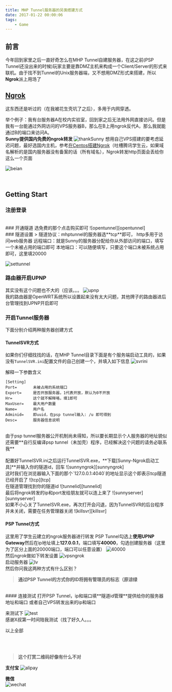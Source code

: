 ```yaml
---
title: MHP Tunnel服务器的另类搭建方式
date: 2017-01-22 00:00:06
tags: 
    - Game
---
```


## 前言
今年回到家里之后一直好奇怎么在MHP Tunnel自建服务器，在这之前(PSP Tunnel还没出来的时候)玩家主要是靠DMZ主机来构成一个Client/Server的形式来联机。由于找不到Tunnel的Unix服务器端，又不想用DMZ形式来搭建，所以**Ngrok**派上用场了
<br>

<!--more-->

## [Ngrok][Ngrok]
这东西还是听过的（在我被花生壳坑了之后），多用于内网穿透。

举个例子：我有台服务器A在校内实验室，回到家之后无法用外网直接访问。但是我有一台能通过外网访问的VPS服务器B，那么在B上用ngrok反代A，那么我就能通过B的端口来访问A。
<br>
**Sunny提供国内免费的ngrok转发**
![thankSunny][thankSunny]
想用自己VPS搭建的要考虑延迟问题，最好选国内主机，参考[在Centos搭建Ngrok][在Centos搭建Ngrok]（吐槽腾讯学生云，如果域名解析的是国内服务器没有备案的话（所有域名），Ngrok转发http页面会丢给你这么一个页面

![beian][beian]

<br>

## Getting Start
### 注册登录
<br>
### 开通隧道
 选免费的那个点击购买即可
 ![opentunnel][opentunnel]
<br>
### 隧道设置
> 隧道协议：mhptunnel的服务器选**tcp**即可， http多用于访问web服务器
 远程端口：就是Sunny的服务器分配给你从外部访问的端口，填写一个未被占用的端口即可
 本地端口：可以随便填写，只要这个端口未被系统占用即可，这里填20000

![settunnel][settunnel]
<br>
### 路由器开启UPNP
其实没有这个问题也不大的（应该。。。
![upnp][upnp]
<br>
我的路由器是OpenWRT系统所以设置起来没有太大问题，其他牌子的路由器进后台管理找到UPNP开启即可
<br>

### 开启Tunnel服务器
下面分别介绍两种服务器创建方式

#### TunnelSVR方式
如果你们仔细找找的话，在MHP Tunnel目录下面是有个服务端启动工具的，如果没有`TunnelSVR.ini`配置文件的自己创建一个，并填入如下信息
![svrini][svrini]

解释一下参数含义

    [Setting]
    Port=       未被占用的系统端口
    Export=     是否开放服务器，1代表开放，默认为0不开放
    Hr=         这个就不解释咯，填1即可
    MaxUser=    最大用户数量
    Name=       用户名
    Adminid=    即uuid，在psp tunnel输入: /u 即可得到
    Desc=       服务器信息说明

<br>
由于psp tunnel服务器公开机制尚未得知，所以要长期显示个人服务器的地址貌似还需要**自行反编译psp tunnel（未加壳）程序，已经解决这个问题的请务必联系我**
<br>
<br>
配置好TunnelSVR.ini之后运行TunnelSVR.exe，**下载[Sunny-Ngrok启动工具]**并输入你的隧道id，回车
![sunnyngrok][sunnyngrok]
<br>
这时我们在浏览器输入下面的那个`127.0.0.1:4040`的地址显示这个即表示tcp隧道已经开启了
![tcp][tcp]
<br>
在隧道管理找到你的隧道id
![tunnelid][tunnelid]
<br>
最后将ngrok转发的ip和port发给朋友就可以连上来了
![sunnyserver][sunnyserver]
<br>
如果不小心关了TunnelSVR.exe，再次打开会闪退，因为TunnelSVR的后台程序并未关闭，需要在任务管理器关闭
![killsvr][killsvr]
<br>

#### PSP Tunnel方式
这里用了学生云建立的ngrok服务器进行转发
PSP Tunnel勾选上**使用UPNP Gateway**然后在ip地址填上**127.0.0.1**，端口填写**40000**，勾选创建服务器（这里为了区分上面的20000端口，端口可以任意设置）
![40000][40000]
<br>
然后ngrok做如下转发设置
![vpsngrok][vpsngrok]
<br>
启动服务器
![lv][lv]
<br>
然后你问我这两种方式有什么区别？
> **通过PSP Tunnel的方式你的ID将拥有管理员的标志（原谅绿**

<br>
#### 连接测试
打开PSP Tunnel，ip和端口填**隧道id管理**提供给你的服务器地址和端口
  或者自己VPS转发出来的ip和端口

来测试下
![test][test]
<br>
感谢X叔第一时间陪我测试（找了好久人。。。

以上全部

<br><br>
> **这个打赏二维码好像有什么不对**

**支付宝** 
  ![alipay][99]

**微信**  
  ![wechat][100]


  [99]: https://of4jd0bcc.qnssl.com/Blog/%E6%89%93%E8%B5%8F/alipay/shakalaka_ailipay.gif?imageView2/1/w/200/h/200
  [100]: https://of4jd0bcc.qnssl.com/Blog/%E6%89%93%E8%B5%8F/wechat/girl_wechat.gif?imageView2/1/w/200/h/200

[Ngrok]: https://ngrok.com/
[在Centos搭建Ngrok]: https://evilmass.cc/2017/01/25/%E5%9C%A8CentOS%E4%B8%8B%E9%85%8D%E7%BD%AEngrok/
[thankSunny]: https://of4jd0bcc.qnssl.com/MHP_Tunnel/thankSunny.png
[beian]: https://of4jd0bcc.qnssl.com/MHP_Tunnel/beian.png
[opentunnel]: https://of4jd0bcc.qnssl.com/MHP_Tunnel/opentunnel.png
[settunnel]: https://of4jd0bcc.qnssl.com/MHP_Tunnel/settunnel.png
[upnp]: https://of4jd0bcc.qnssl.com/MHP_Tunnel/upnp.png
[tunnelsvr]: https://of4jd0bcc.qnssl.com/MHP_Tunnel/tunnelsvr.png
[tcp]: https://of4jd0bcc.qnssl.com/MHP_Tunnel/127_4040.png
[tunnelsvr]: https://of4jd0bcc.qnssl.com/MHP_Tunnel/tunnelsvr.png
[Sunny-Ngrok启动工具]: https://www.ngrok.cc/#down-client
[test]: https://of4jd0bcc.qnssl.com/MHP_Tunnel/test.png
[tunnelid]: https://of4jd0bcc.qnssl.com/MHP_Tunnel/tunnelid.png
[svrini]: https://of4jd0bcc.qnssl.com/MHP_Tunnel/svrini.png
[sunnyngrok]: https://of4jd0bcc.qnssl.com/MHP_Tunnel/sunnyngrok.png
[sunnyserver]: https://of4jd0bcc.qnssl.com/MHP_Tunnel/sunnyserver.png
[killsvr]: https://of4jd0bcc.qnssl.com/MHP_Tunnel/killsvr.png
[40000]: https://of4jd0bcc.qnssl.com/MHP_Tunnel/40000.png
[vpsngrok]: https://of4jd0bcc.qnssl.com/MHP_Tunnel/vpsngrok.png
[tunnelupnp]: https://of4jd0bcc.qnssl.com/MHP_Tunnel/tunnelupnp.png
[lv]: https://of4jd0bcc.qnssl.com/MHP_Tunnel/lv.png